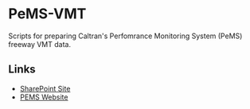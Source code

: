 # PeMS-VMT

Scripts for preparing Caltran's Perfomrance Monitoring System (PeMS) freeway VMT data.

## Links

* [SharePoint Site](https://sandag.sharepoint.com/:f:/r/sites/DataScienceandAnalyticsDepartment/Shared%20Documents/Applied%20Research%20and%20Performance%20Monitoring/Performance%20Monitoring/VMT?csf=1&web=1&e=3sfIqf)
* [PEMS Website](https://pems.dot.ca.gov/)
